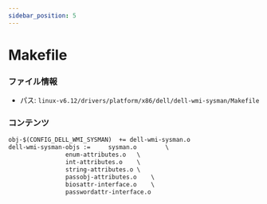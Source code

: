 ```yaml
---
sidebar_position: 5
---
```

# Makefile

### ファイル情報

- パス: `linux-v6.12/drivers/platform/x86/dell/dell-wmi-sysman/Makefile`

### コンテンツ

```txt
obj-$(CONFIG_DELL_WMI_SYSMAN)  += dell-wmi-sysman.o
dell-wmi-sysman-objs := 	sysman.o		\
				enum-attributes.o	\
				int-attributes.o	\
				string-attributes.o	\
				passobj-attributes.o	\
				biosattr-interface.o	\
				passwordattr-interface.o

```
